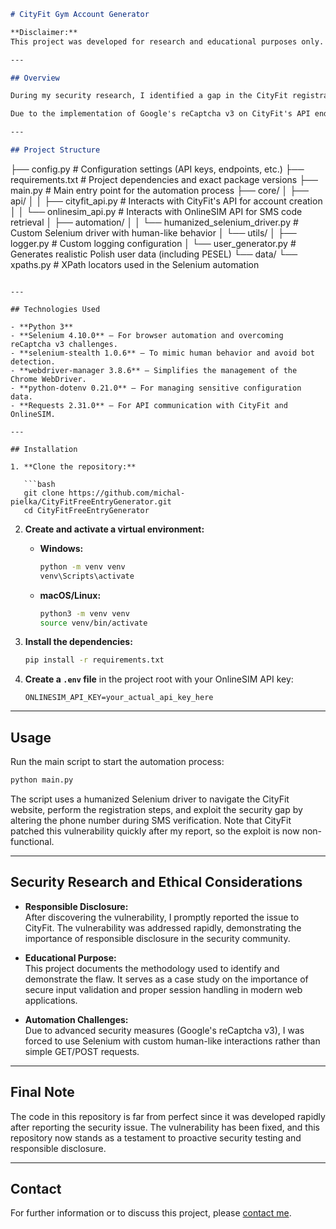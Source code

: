 ```markdown
# CityFit Gym Account Generator

**Disclaimer:**  
This project was developed for research and educational purposes only. I discovered a security vulnerability in the CityFit gym registration system that allowed the creation of unlimited free one-time entry accounts. The vulnerability was responsibly disclosed and has since been fixed. The code provided here is a record of my research and is not intended for any unauthorized use.

---

## Overview

During my security research, I identified a gap in the CityFit registration process. The system requires SMS verification in order to create an account. When the same phone number was used more than once, the system correctly prompted for payment because the free code had already been used. However, by changing the phone number after providing the SMS code during the registration process, the system failed to require a new SMS code, sent to freshly changed phone number. This oversight allows users to generate unlimited free entry accounts.

Due to the implementation of Google's reCaptcha v3 on CityFit's API endpoints, the registration process could not be automated with simple HTTP requests. Instead, I used Selenium with a custom “humanized” driver—enhanced with stealth techniques—to mimic realistic user behavior which allowed me to avoid being flagged as a bot.

---

## Project Structure

```
├── config.py                   # Configuration settings (API keys, endpoints, etc.)
├── requirements.txt            # Project dependencies and exact package versions
├── main.py                     # Main entry point for the automation process
├── core/
│   ├── api/
│   │   ├── cityfit_api.py      # Interacts with CityFit's API for account creation
│   │   └── onlinesim_api.py    # Interacts with OnlineSIM API for SMS code retrieval
│   ├── automation/
│   │   └── humanized_selenium_driver.py  # Custom Selenium driver with human-like behavior
│   └── utils/
│       ├── logger.py         # Custom logging configuration
│       └── user_generator.py # Generates realistic Polish user data (including PESEL)
└── data/
    └── xpaths.py               # XPath locators used in the Selenium automation
```

---

## Technologies Used

- **Python 3**
- **Selenium 4.10.0** – For browser automation and overcoming reCaptcha v3 challenges.
- **selenium-stealth 1.0.6** – To mimic human behavior and avoid bot detection.
- **webdriver-manager 3.8.6** – Simplifies the management of the Chrome WebDriver.
- **python-dotenv 0.21.0** – For managing sensitive configuration data.
- **Requests 2.31.0** – For API communication with CityFit and OnlineSIM.

---

## Installation

1. **Clone the repository:**

   ```bash
   git clone https://github.com/michal-pielka/CityFitFreeEntryGenerator.git
   cd CityFitFreeEntryGenerator
   ```

2. **Create and activate a virtual environment:**

   - **Windows:**
     ```bash
     python -m venv venv
     venv\Scripts\activate
     ```
   - **macOS/Linux:**
     ```bash
     python3 -m venv venv
     source venv/bin/activate
     ```

3. **Install the dependencies:**

   ```bash
   pip install -r requirements.txt
   ```

4. **Create a `.env` file** in the project root with your OnlineSIM API key:

   ```dotenv
   ONLINESIM_API_KEY=your_actual_api_key_here
   ```

---

## Usage

Run the main script to start the automation process:

```bash
python main.py
```

The script uses a humanized Selenium driver to navigate the CityFit website, perform the registration steps, and exploit the security gap by altering the phone number during SMS verification. Note that CityFit patched this vulnerability quickly after my report, so the exploit is now non-functional.

---

## Security Research and Ethical Considerations

- **Responsible Disclosure:**  
  After discovering the vulnerability, I promptly reported the issue to CityFit. The vulnerability was addressed rapidly, demonstrating the importance of responsible disclosure in the security community.

- **Educational Purpose:**  
  This project documents the methodology used to identify and demonstrate the flaw. It serves as a case study on the importance of secure input validation and proper session handling in modern web applications.

- **Automation Challenges:**  
  Due to advanced security measures (Google's reCaptcha v3), I was forced to use Selenium with custom human-like interactions rather than simple GET/POST requests.

---

## Final Note

The code in this repository is far from perfect since it was developed rapidly after reporting the security issue. The vulnerability has been fixed, and this repository now stands as a testament to proactive security testing and responsible disclosure.

---

## Contact

For further information or to discuss this project, please [contact me](mpielka726@gmail.com).
```
